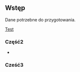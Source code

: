 <link type="text/css" rel="stylesheet" href="/docs/assets/css/style.css" />

## Wstęp
 
 Dane potrzebne do przygotowania.
<div class="imageContainer">
 <a href="/docs/assets/images/Chespa_BlankTemplate%20.png" alt="Image description" target="_blank" style="display: inline-block; background-image: url('/docs/assets/images/Chespa_BlankTemplate%20.png');">Test</a>
</div>

### Część2

-

### Cześć3

